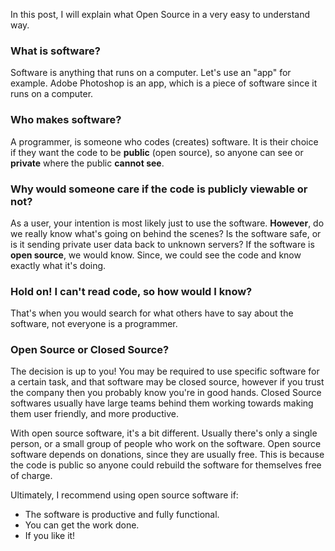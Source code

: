 In this post, I will explain what Open Source in a very easy to understand way.

### What is software?
Software is anything that runs on a computer. Let's use an "app" for example. Adobe Photoshop is an app, which is a piece of software since it runs on a computer.

### Who makes software?
A programmer, is someone who codes (creates) software. It is their choice if they want the code to be **public** (open source), so anyone can see or **private** where the public **cannot see**.

### Why would someone care if the code is publicly viewable or not?
As a user, your intention is most likely just to use the software. **However**, do we really know what's going on behind the scenes? Is the software safe, or is it sending private user data back to unknown servers? If the software is **open source**, we would know. Since, we could see the code and know exactly what it's doing.

### Hold on! I can't read code, so how would I know?
That's when you would search for what others have to say about the software, not everyone is a programmer.

### Open Source or Closed Source?
The decision is up to you! You may be required to use specific software for a certain task, and that software may be closed source, however if you trust the company then you probably know you're in good hands. Closed Source softwares usually have large teams behind them working towards making them user friendly, and more productive.

With open source software, it's a bit different. Usually there's only a single person, or a small group of people who work on the software.
Open source software depends on donations, since they are usually free. This is because the code is public so anyone could rebuild the software for themselves free of charge.

Ultimately, I recommend using open source software if:

- The software is productive and fully functional.
- You can get the work done.
- If you like it!
